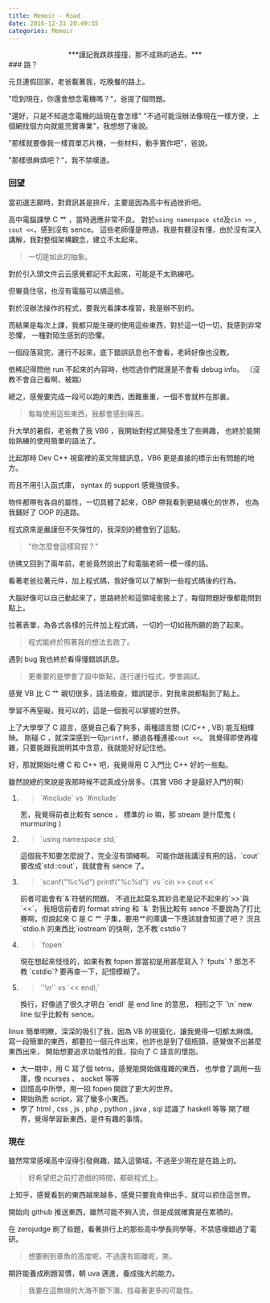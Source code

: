 ```yaml
---
title: Memoir - Road
date: 2016-12-31 20:49:55
categories: Memoir
---
```


<center>
***謹記我跌跌撞撞，那不成熟的過去。***
</center>
<!-- more -->
### 路？

元旦連假回家，老爸載著我，吃晚餐的路上。

"唸到現在，你還會想念電機嗎？"，爸提了個問題。

"還好，只是不知道念電機的話現在會怎樣"
"不過可能沒辦法像現在一樣方便，上個網找個方向就能充實專業"，我想想了後說。

"那樣就要像我一樣買單芯片機，一些材料，動手實作吧"，爸說。

"那樣很麻煩吧？"，我不禁嘆道。

### 回望

當初選志願時，對資訊甚是排斥，主要是因為高中有過挫折吧。

高中電腦課學 C 艹 ，當時適應非常不良。
對於`using namespace std`及`cin >>` , `cout <<`，感到沒有 sence。
這些老師僅是帶過，我是有聽沒有懂，由於沒有深入講解，我對整個架構觀念，建立不太起來。

> 一切是如此的抽象。

對於引入頭文件云云感覺都記不太起來，可能是不太熟練吧。

但畢竟住宿，也沒有電腦可以搞這些。

對於沒辦法操作的程式，要我光看課本複習，我是辦不到的。

而結果是每次上課，我都只能生硬的使用這些東西，對於這一切一切，我感到非常恐懼，
一種對陌生感到的恐懼。

一個段落寫完，運行不起來，底下錯誤訊息也不會看，老師好像也沒教。

依稀記得問他 run 不起來的內容時，他唸過你們就還是不會看 debug info。
（沒教不會自己看啊，被踹）

總之，感覺要完成一段可以跑的東西，困難重重，一個不會就杵在那裏。

> 每每使用這些東西，我都會感到痛苦。

升大學的暑假，老爸教了我 VB6 ，我開始對程式開發產生了些興趣，
也終於能開始熟練的使用簡單的語法了。

比起那時 Dev C++ 視窗裡的英文除錯訊息，VB6 更是直接的標示出有問題的地方。

而且不用引入函式庫， syntax 的 support 感覺強很多。

物件都帶有各自的屬性，一切具體了起來，OBP 帶我看到更結構化的世界，
也為我鋪好了 OOP 的道路。

程式原來是嚴謹但不失彈性的，我深刻的體會到了這點。

> "你怎麼會這樣寫捏？"

彷彿又回到了兩年前，老爸竟然說出了和電腦老師一模一樣的話。

看著老爸拉著元件，加上程式碼，我好像可以了解到一些程式碼後的行為。

大腦好像可以自己動起來了，思路終於和這領域銜接上了，每個問題好像都能問到點上。

拉著表單，為各式各樣的元件加上程式碼，一切的一切如我所願的跑了起來。

> 程式能終於照著我的想法去跑了。

遇到 bug 我也終於看得懂錯誤訊息。

> 更重要的是學會了設中斷點，逐行運行程式，學會調試。

感覺 VB 比 C 艹 親切很多，語法檢查，錯誤提示，對我來說都點到了點上。

學習不再窒礙，我可以的，這是一個我可以掌握的世界。

上了大學學了 C 語言，感覺自己看了夠多，兩種語言間 (C/C++ , VB) 能互相輝映。
剛碰 C ，就深深感到一句`printf`，勝過各種連接`cout <<`。
我覺得即使再複雜，只要能跟我說明其中含意，我就能好好記住他。

好，那就開始吐槽 C 和 C++ 吧，我覺得用 C 入門比 C++ 好的一些點。

雖然說總的來說是我那時候不認真成分居多。（其實 VB6 才是最好入門的啊）
<ol>
<li>
<blockquote>`#include<stdio.h>` vs `#include<iostream>`</blockquote>
恩，我覺得前者比較有 sence ， 標準的 io 嘛，那 stream 是什麼鬼 ( murmuring )
</li>
<li>
<blockquote>`using namespace std;`</blockquote>
這個我不知要怎麼說了，完全沒有頭緒啊。
可能你跟我講沒有用的話，`cout`要改成`std::cout`，我就會有 sence 了。
</li>
<li>
<blockquote>`scanf("%c%d") printf("%c%d")` vs `cin >> cout <<`</blockquote>
前者可能會有`&`符號的問題。
不過比起莫名其妙且老是記不起來的`>>`與`<<`，
我相信前者的 format string 和 `&` 對我比較有 sence
不要說為了打比賽啊，但說起來 C 是 C 艹 子集，要用艹的庫講一下應該就會知道了吧？
況且`stdio.h`的東西比`iostream`的快啊，怎不教`cstdio`?
</li>
<li>
<blockquote>`fopen` </blockquote>
現在想起來怪怪的，如果有教 fopen 那當初是用甚麼寫入？`fputs` ? 那怎不教 `cstdio`?
要再查一下，記憶模糊了。
</li>
<li>
<blockquote>`'\n'` vs `<< endl;`</blockquote>
換行，好像過了很久才明白 `endl` 是 end line 的意思，
相形之下 `\n` new line 似乎比較有 sence。
</li>
</ol>

linux 簡單明瞭，深深的吸引了我，因為 VB 的視窗化，讓我覺得一切都太麻煩。
寫一段簡單的東西，都要拉一個元件出來，也許也是到了個瓶頸，感覺做不出甚麼東西出來，
開始想要追求功能性的我，投向了 C 語言的懷抱。

* 大一期中，用 C 寫了個 tetris，感覺能開始做複雜的東西，
也學會了調用一些庫，像 ncurses 、 socket 等等
* 回憶高中所學，用一招 fopen 開啟了更大的世界。
* 開始熟悉 script，寫了蠻多小東西。
* 學了 html , css , js , php , python , java , sql 認識了 haskell 等等
  開了眼界，覺得學習新東西，是件有趣的事情。

### 現在

雖然常常感嘆高中沒得引發興趣，踏入這領域，不過至少現在是在路上的。
> 好希望把之前打遊戲的時間，都砸程式上。

上知乎，感覺看到的東西越來越多，感覺只要我肯伸出手，就可以抓住這世界。

開始向 github 推送東西，雖然可能不夠入流，但是成就確實是在累積的。

在 zerojudge 刷了些題，看著排行上的那些高中學長同學等，不禁感嘆錯過了電研。

> 想要刷到章魚的高度呢，不過還有距離呢，笑。

期許能養成刷題習慣，朝 uva 邁進，養成強大的能力。

> 我要在這無垠的大海不斷下潛，找尋著更多的可能性。
